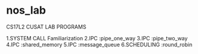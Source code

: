 # nos_lab
CS17L2 CUSAT LAB PROGRAMS

1.SYSTEM CALL Familiarization
2.IPC :pipe_one_way
3.IPC :pipe_two_way
4.IPC :shared_memory
5.IPC :message_queue
6.SCHEDULING :round_robin
